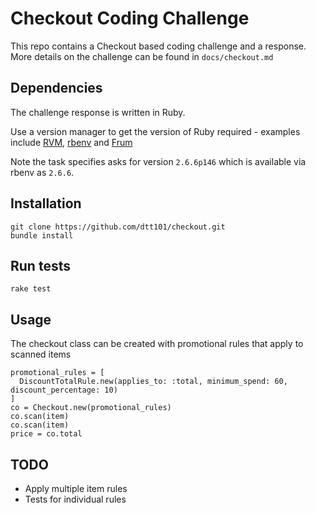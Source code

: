 # Checkout Coding Challenge

This repo contains a Checkout based coding challenge and a response. More details on the challenge can be found in `docs/checkout.md`

## Dependencies

The challenge response is written in Ruby.

Use a version manager to get the version of Ruby required - examples include [RVM](https://rvm.io/), [rbenv](https://github.com/rbenv/rbenv) and [Frum](https://github.com/tako8ki/frum)

Note the task specifies asks for version `2.6.6p146` which is available via rbenv as `2.6.6`.

## Installation

```
git clone https://github.com/dtt101/checkout.git
bundle install
```

## Run tests

```
rake test
```

## Usage

The checkout class can be created with promotional rules that apply to scanned items

```
promotional_rules = [
  DiscountTotalRule.new(applies_to: :total, minimum_spend: 60, discount_percentage: 10)
]
co = Checkout.new(promotional_rules)
co.scan(item)
co.scan(item)
price = co.total
```

## TODO

- Apply multiple item rules
- Tests for individual rules
